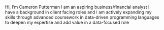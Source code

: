 Hi, I’m Cameron Putterman
I am an aspiring business/financial analyst
I have a background in client facing roles and I am actively expanding my skills through advanced coursework in data-driven programming languages to deepen my expertise and add value in a data-focused role
<!--
**CameronPutterman/CameronPutterman** is a ✨ _special_ ✨ repository because its `README.md` (this file) appears on your GitHub profile.

Here are some ideas to get you started:

- 🔭 I’m currently working on ...
- 🌱 I’m currently learning ...
- 👯 I’m looking to collaborate on ...
- 🤔 I’m looking for help with ...
- 💬 Ask me about ...
- 📫 How to reach me: ...
- 😄 Pronouns: ...
- ⚡ Fun fact: ...
-->
